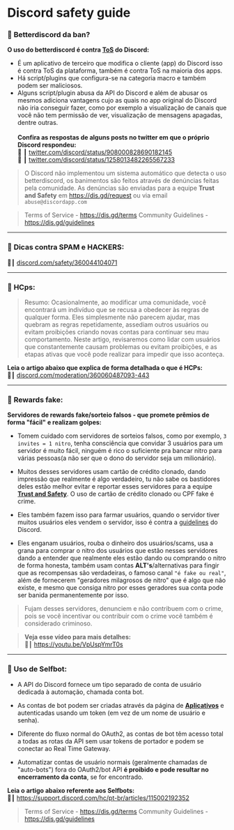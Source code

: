 # Discord safety guide
### 📜 **Betterdiscord da ban?**
**__O uso do betterdiscord é contra [ToS](https://dis.gd/terms) do Discord:__**

- É um aplicativo de terceiro que modifica o cliente (app) do Discord isso é contra ToS da plataforma, também é contra ToS na maioria dos apps.<br>
- Há script/plugins que configura-se na categoria macro e também podem ser maliciosos.<br>
- Alguns script/plugin abusa da API do Discord e além de abusar os mesmos adiciona vantagens cujo as quais no app original do Discord não iria conseguir fazer, como por exemplo a visualização de canais que você não tem permissão de ver, visualização de mensagens apagadas, dentre outras.<br><br>
**__Confira as respostas de alguns posts no twitter em que o próprio Discord respondeu:__**<br>
:link: ┃ [twitter.com/discord/status/908000828690182145](https://twitter.com/discord/status/908000828690182145)<br>
:link: ┃ [twitter.com/discord/status/1258013482265567233](https://twitter.com/discord/status/1258013482265567233)<br>

> O Discord não implementou um sistema automático que detecta o uso betterdiscord, os banimentos são feitos através de denúncias feitas pela comunidade. As denúncias são enviadas para a equipe **Trust and Safety** em https://dis.gd/request ou via email `abuse@discordapp.com`

> Terms of Service - <https://dis.gd/terms>
> Community Guidelines - <https://dis.gd/guidelines>
---
### 📜 **__Dicas contra SPAM e HACKERS:__**
:link:┃ [discord.com/safety/360044104071](https://discord.com/safety/360044104071-Tips-against-spam-and-hacking)

---
### 📜 **HCps:**
> Resumo: Ocasionalmente, ao modificar uma comunidade, você encontrará um indivíduo que se recusa a obedecer às regras de qualquer forma. Eles simplesmente não parecem ajudar, mas quebram as regras repetidamente, assediam outros usuários ou evitam proibições criando novas contas para continuar seu mau comportamento. Neste artigo, revisaremos como lidar com usuários que constantemente causam problemas ou evitam proibições, e as etapas ativas que você pode realizar para impedir que isso aconteça.

**__Leia o artigo abaixo que explica de forma detalhada o que é HCPs:__**<br>
:link:┃ [discord.com/moderation/360060487093-443](https://discord.com/moderation/360060487093-443)

---
### 📜 **Rewards fake:**
**Servidores de  rewards fake/sorteio falsos - que promete prêmios de forma "fácil" e realizam golpes:** 
- Tomem cuidado com servidores de sorteios falsos, como por exemplo, `3 invites = 1 nitro`, tenha consciência que convidar 3 usuários para um servidor é muito fácil, ninguém é rico o suficiente pra bancar nitro para várias pessoas(a não ser que o dono do servidor seja um milionário).<br>
       
- Muitos desses servidores usam cartão de crédito clonado, dando impressão que realmente é algo verdadeiro, tu não sabe os bastidores deles estão melhor evitar e reportar esses servidores para a equipe [**Trust and Safety**](https://dis.gd/request). O uso de cartão de crédito clonado ou CPF fake é crime.
    
- Eles também fazem isso para farmar usuários, quando o servidor tiver muitos usuários eles vendem o servidor, isso é contra a [guidelines](https://dis.gd/guidelines) do Discord.
    
- Eles enganam usuários, rouba o dinheiro dos usuários/scams, usa a grana para comprar o nitro dos usuários que estão nesses servidores dando a entender que realmente eles estão dando ou comprando o nitro de forma honesta, também usam contas **ALT's**/alternativas para fingir que as recompensas são verdadeiras, o famoso canal `"é fake ou real"`, além de fornecerem "geradores milagrosos de  nitro" que é algo que não existe, e mesmo que consiga nitro por esses geradores sua conta pode ser banida permanentemente por isso.
    
> Fujam desses servidores, denunciem e não contribuem com o crime, pois se você incentivar ou contribuir com o crime você também é considerado criminoso.
    
> **Veja esse vídeo para mais detalhes:**<br>
> :link:┃ <https://youtu.be/VpUspYmrT0s>

---
### 📜 **Uso de Selfbot:**
- A API do Discord fornece um tipo separado de conta de usuário dedicada à automação, chamada conta bot. 

- As contas de bot podem ser criadas através da página de [**Aplicativos**](https://discord.com/developers/applications) e autenticadas usando um token (em vez de um nome de usuário e senha). 

- Diferente do fluxo normal do OAuth2, as contas de bot têm acesso total a todas as rotas da API sem usar tokens de portador e podem se conectar ao Real Time Gateway. 

- Automatizar contas de usuário normais (geralmente chamadas de "auto-bots") fora do OAuth2/bot API **é proibido e pode resultar no encerramento da conta**, se for encontrado.

**__Leia o artigo abaixo referente aos Selfbots:__**<br>
:link:┃ <https://support.discord.com/hc/pt-br/articles/115002192352>

> Terms of Service - <https://dis.gd/terms> 
> Community Guidelines - <https://dis.gd/guidelines>
